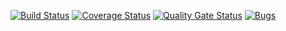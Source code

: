 [![Build Status](https://travis-ci.com/1LAE/Test_lab2.svg?branch=master)](https://travis-ci.com/1LAE/Test_lab2)
[![Coverage Status](https://coveralls.io/repos/github/1LAE/Test_lab2/badge.svg?branch=master)](https://coveralls.io/github/1LAE/Test_lab2?branch=master)
[![Quality Gate Status](https://sonarcloud.io/api/project_badges/measure?project=1lae&metric=alert_status)](https://sonarcloud.io/dashboard?id=1lae)
[![Bugs](https://sonarcloud.io/api/project_badges/measure?project=1lae&metric=bugs)](https://sonarcloud.io/dashboard?id=1lae)
